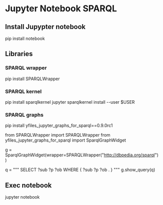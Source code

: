 # Jupyter Notebook SPARQL

## Install Jupypter notebook

pip install notebook

## Libraries

### SPARQL wrapper

pip install SPARQLWrapper

### SPARQL kernel

pip install sparqlkernel
jupyter sparqlkernel install --user $USER

### SPARQL graphs

pip install yfiles_jupyter_graphs_for_sparql==0.9.0rc1

from SPARQLWrapper import SPARQLWrapper
from yfiles_jupyter_graphs_for_sparql import SparqlGraphWidget

g = SparqlGraphWidget(wrapper=SPARQLWrapper("http://dbpedia.org/sparql"))

q = """
    SELECT ?sub ?p ?ob
    WHERE {
        ?sub ?p ?ob .
    }
    """
g.show_query(q)

## Exec notebook

jupyter notebook
